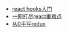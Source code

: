 * [react hooks入门](http://www.ruanyifeng.com/blog/2019/09/react-hooks.html "react hooks入门")
* [一网打尽react重难点](https://mp.weixin.qq.com/s/4RrsfYpNZM5yJCO_yf9iWQ "一网打尽react重难点")
* [从0手写redux](https://mp.weixin.qq.com/s/XDVAN-GQcxlJvg8jjGqyLw "从0手写redux")
